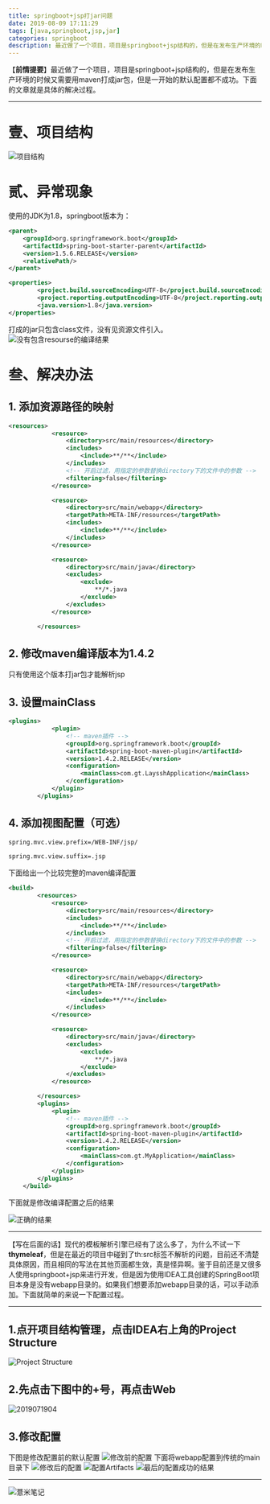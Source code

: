 ```yaml
---
title: springboot+jsp打jar问题
date: 2019-08-09 17:11:29
tags: [java,springboot,jsp,jar]
categories: springboot
description: 最近做了一个项目，项目是springboot+jsp结构的，但是在发布生产环境的时候又需要用maven打成jar包，但是一开始的默认配置都不成功。下面的文章就是具体的解决过程。
---
```

【**前情提要**】最近做了一个项目，项目是springboot+jsp结构的，但是在发布生产环境的时候又需要用maven打成jar包，但是一开始的默认配置都不成功。下面的文章就是具体的解决过程。

-----
# 壹、项目结构

![项目结构](https://image.eelve.com/eblog/O$VVNDUD1GCU8FT%5DQH5Z@TM-23f04197a92d4a5db24b6e3fb656b7c1.png)

# 贰、异常现象
使用的JDK为1.8，springboot版本为：
```xml
<parent>
	<groupId>org.springframework.boot</groupId>
	<artifactId>spring-boot-starter-parent</artifactId>
	<version>1.5.6.RELEASE</version>
	<relativePath/> 
</parent>

<properties>
        <project.build.sourceEncoding>UTF-8</project.build.sourceEncoding>
        <project.reporting.outputEncoding>UTF-8</project.reporting.outputEncoding>
        <java.version>1.8</java.version>
</properties>
```
打成的jar只包含class文件，没有见资源文件引入。
![没有包含resourse的编译结果](https://image.eelve.com/eblog/20190713-90f9d3c88e4940de8c8faaa0b2d4ec7c.png)
# 叁、解决办法
## 1. 添加资源路径的映射
```xml
<resources>
            <resource>
                <directory>src/main/resources</directory>
                <includes>
                    <include>**/**</include>
                </includes>
                <!-- 开启过滤，用指定的参数替换directory下的文件中的参数 -->
                <filtering>false</filtering>
            </resource>

            <resource>
                <directory>src/main/webapp</directory>
                <targetPath>META-INF/resources</targetPath>
                <includes>
                    <include>**/**</include>
                </includes>
            </resource>

            <resource>
                <directory>src/main/java</directory>
                <excludes>
                    <exclude>
                        **/*.java
                    </exclude>
                </excludes>
            </resource>

        </resources>
```
## 2. 修改maven编译版本为1.4.2

只有使用这个版本打jar包才能解析jsp

## 3. 设置mainClass
```xml
<plugins>
            <plugin>
                <!-- maven插件 -->
                <groupId>org.springframework.boot</groupId>
                <artifactId>spring-boot-maven-plugin</artifactId>
                <version>1.4.2.RELEASE</version>
                <configuration>
                    <mainClass>com.gt.LaysshApplication</mainClass>
                </configuration>
            </plugin>
        </plugins>
```
## 4. 添加视图配置（可选）

```xml
spring.mvc.view.prefix=/WEB-INF/jsp/

spring.mvc.view.suffix=.jsp
```
下面给出一个比较完整的maven编译配置
```xml
<build>
        <resources>
            <resource>
                <directory>src/main/resources</directory>
                <includes>
                    <include>**/**</include>
                </includes>
                <!-- 开启过滤，用指定的参数替换directory下的文件中的参数 -->
                <filtering>false</filtering>
            </resource>

            <resource>
                <directory>src/main/webapp</directory>
                <targetPath>META-INF/resources</targetPath>
                <includes>
                    <include>**/**</include>
                </includes>
            </resource>

            <resource>
                <directory>src/main/java</directory>
                <excludes>
                    <exclude>
                        **/*.java
                    </exclude>
                </excludes>
            </resource>

        </resources>
        <plugins>
            <plugin>
                <!-- maven插件 -->
                <groupId>org.springframework.boot</groupId>
                <artifactId>spring-boot-maven-plugin</artifactId>
                <version>1.4.2.RELEASE</version>
                <configuration>
                    <mainClass>com.gt.MyApplication</mainClass>
                </configuration>
            </plugin>
        </plugins>
    </build>
```

下面就是修改编译配置之后的结果

![正确的结果](https://image.eelve.com/eblog/201907192-13a348f78e4c4d1cb0b6485cf535dfbe.png)

----


【写在后面的话】现代的模板解析引擎已经有了这么多了，为什么不试一下**thymeleaf**，但是在最近的项目中碰到了th:src标签不解析的问题，目前还不清楚具体原因，而且相同的写法在其他页面都生效，真是怪异啊。鉴于目前还是又很多人使用springboot+jsp来进行开发，但是因为使用IDEA工具创建的SpringBoot项目本身是没有webapp目录的。如果我们想要添加webapp目录的话，可以手动添加。下面就简单的来说一下配置过程。

-----

## 1.点开项目结构管理，点击IDEA右上角的Project Structure


![Project Structure](https://image.eelve.com/eblog/201907193-7d050c6d01c1449f999bb49a5c11fda8.png)

## 2.先点击下图中的+号，再点击Web

![2019071904](https://image.eelve.com/eblog/2019071904-f795ae6044024bafbd02136c86fbfbda.png)

## 3.修改配置
下图是修改配置前的默认配置
![修改前的配置](https://image.eelve.com/eblog/20190705-bb62a58b15d24b098aa2db949d18de32.png)
下面将webapp配置到传统的main目录下
![修改后的配置](https://image.eelve.com/eblog/2019071906-d580c788cbd94ff7ba7cb43d70fb5ebb.png)
![配置Artifacts](https://image.eelve.com/eblog/2019071906-4c565cc7039a4ed7b0dff2044d3e1bae.png)
![最后的配置成功的结果](https://image.eelve.com/eblog/2019071907-1a3c18ec66514327b6f5b635dfde0f67.png)


---

![薏米笔记](https://image.eelve.com/eblog/eblog-b269767ff45b4e01a1c380e38898c1c0.png)
